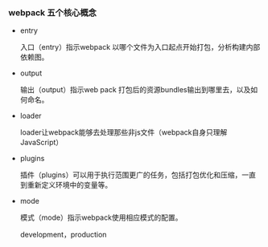 ### webpack 五个核心概念

- entry

  入口（entry）指示webpack 以哪个文件为入口起点开始打包，分析构建内部依赖图。

- output

  输出（output）指示web pack 打包后的资源bundles输出到哪里去，以及如何命名。

- loader

  loader让webpack能够去处理那些非js文件（webpack自身只理解JavaScript）

- plugins

  插件（plugins）可以用于执行范围更广的任务，包括打包优化和压缩，一直到重新定义环境中的变量等。

- mode

  模式（mode）指示webpack使用相应模式的配置。

  development，production

  